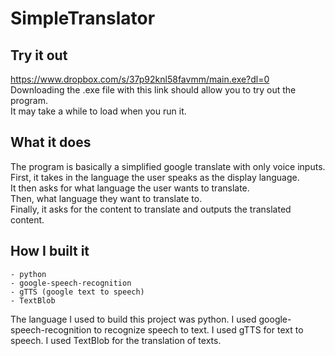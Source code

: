 # SimpleTranslator
##  Try it out
https://www.dropbox.com/s/37p92knl58favmm/main.exe?dl=0 \
Downloading the .exe file with this link should allow you to try out the program.\
It may take a while to load when you run it.

## What it does
The program is basically a simplified google translate with only voice inputs. \
First, it takes in the language the user speaks as the display language. \
It then asks for what language the user wants to translate. \
Then, what language they want to translate to. \
Finally, it asks for the content to translate and outputs the translated content.

## How I built it
    - python
    - google-speech-recognition
    - gTTS (google text to speech)
    - TextBlob
The language I used to build this project was python. I used google-speech-recognition to recognize speech to text. I used gTTS for text to speech. I used TextBlob for the translation of texts.


